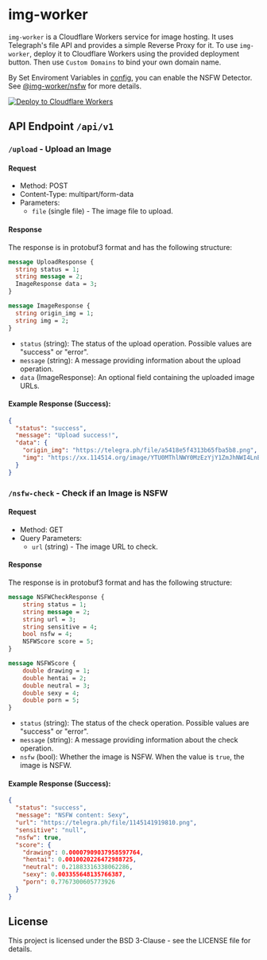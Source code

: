 # img-worker

`img-worker` is a Cloudflare Workers service for image hosting.
It uses Telegraph's file API and provides a simple Reverse Proxy for it.
To use `img-worker`, deploy it to Cloudflare Workers using the provided deployment button.
Then use `Custom Domains` to bind your own domain name.

By Set Enviroment Variables in [config](packages/img-worker/wrangler.toml), you can enable the NSFW Detector. See [@img-worker/nsfw](./packages/nsfw/README.md) for more details.

[![Deploy to Cloudflare Workers](https://deploy.workers.cloudflare.com/button)](https://deploy.workers.cloudflare.com/?url=https://github.com/Tohrusky/img-worker)

## API Endpoint `/api/v1`

### `/upload` - Upload an Image

#### Request

- Method: POST
- Content-Type: multipart/form-data
- Parameters:
  - `file` (single file) - The image file to upload.

#### Response

The response is in protobuf3 format and has the following structure:

```protobuf
message UploadResponse {
  string status = 1;
  string message = 2;
  ImageResponse data = 3;
}

message ImageResponse {
  string origin_img = 1;
  string img = 2;
}
```

- `status` (string): The status of the upload operation. Possible values are "success" or "error".
- `message` (string): A message providing information about the upload operation.
- `data` (ImageResponse): An optional field containing the uploaded image URLs.

#### Example Response (Success):

```json
{
  "status": "success",
  "message": "Upload success!",
  "data": {
    "origin_img": "https://telegra.ph/file/a5418e5f4313b65fba5b8.png",
    "img": "https://xx.114514.org/image/YTU0MThlNWY0MzEzYjY1ZmJhNWI4LnBuZw=="
  }
}
```

### `/nsfw-check` - Check if an Image is NSFW

#### Request

- Method: GET
- Query Parameters:
  - `url` (string) - The image URL to check.

#### Response

The response is in protobuf3 format and has the following structure:

```protobuf
message NSFWCheckResponse {
    string status = 1;
    string message = 2;
    string url = 3;
    string sensitive = 4;
    bool nsfw = 4;
    NSFWScore score = 5;
}

message NSFWScore {
    double drawing = 1;
    double hentai = 2;
    double neutral = 3;
    double sexy = 4;
    double porn = 5;
}
```

- `status` (string): The status of the check operation. Possible values are "success" or "error".
- `message` (string): A message providing information about the check operation.
- `nsfw` (bool): Whether the image is NSFW. When the value is `true`, the image is NSFW.

#### Example Response (Success):

```json
{
  "status": "success",
  "message": "NSFW content: Sexy",
  "url": "https://telegra.ph/file/1145141919810.png",
  "sensitive": "null",
  "nsfw": true,
  "score": {
    "drawing": 0.00007909037958597764,
    "hentai": 0.0010020226472988725,
    "neutral": 0.21883316338062286,
    "sexy": 0.003355648135766387,
    "porn": 0.7767300605773926
  }
}
```

## License

This project is licensed under the BSD 3-Clause - see the LICENSE file for details.
